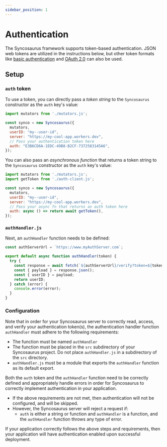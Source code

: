 ```yaml
---
sidebar_position: 1
---
```


# Authentication

The Syncosaurus framework supports token-based authentication. JSON web tokens are utilized in the instructions below, but other token formats like [basic authentication](https://developer.mozilla.org/en-US/docs/Web/HTTP/Authentication) and [OAuth 2.0](https://blog.postman.com/what-is-oauth-2-0/) can also be used.

## Setup

### `auth` token

To use a token, you can directly pass a *token string*  to the `Syncosaurus` constructor as the `auth` key's value:

```js
import mutators from './mutators.js';

const synco = new Syncosaurus({
  mutators,
  userID: "my--user-id",
  server: "https://my-cool-app.workers.dev",
  // Pass your authentication token here
  auth: "E3B6CD6A-1EDC-49B8-B2CF-7372583145A6",
});
```

 You can also pass an *asynchronous function* that returns a token string to the `Syncosaurus` constructor as the `auth` key's value:

```js
import mutators from './mutators.js';
import getToken from './auth-client.js';

const synco = new Syncosaurus({
  mutators,
  userID: "my--user-id",
  server: "https://my-cool-app.workers.dev",
  // Pass your async fn that returns an auth token here
  auth: async () => return await getToken(),
});
```

### `authHandler.js`

Next, an `authHandler` function needs to be defined:

```js
const authServerUrl = `https://www.myAuthServer.com`;

export default async function authHandler(token) {
  try {
    const response = await fetch(`${authServerUrl}/verify?token=${token}`);
    const { payload } = response.json();
    const { userID } = payload;
    return userID;
  } catch (error) {
    console.error(error);
  }
}
```

### Configuration

Note that in order for your Syncosaurus server to correctly read, access, and verify your authentication token(s), the authentication handler function `authHandler` must adhere to the following requirements:
- The function must be named `authHandler`
- The function must be placed in the `src` subdirectory of your Syncosaurus project. Do not place `authHandler.js` in a subdirectory of the `src` directory.
- `authHandler.js` must be a module that exports the `authHandler` function as its default export.

Both the `auth` token and the `authHandler` function need to be correctly defined and appropriately handle errors in order for Syncosaurus to correctly implement authentication in your application.
- If the above requirements are not met, then authentication will not be configured, and will be skipped.
- However, the Syncosaurus server will reject a request if:
	- `auth` is either a string or function and `authHandler` is a function, and the `authHandler` function throws any type of error.

If your application correctly follows the above steps and requirements, then your application will have authentication enabled upon successful deployment.
